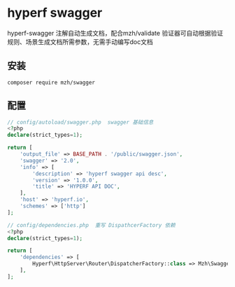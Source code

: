 # hyperf swagger 

hyperf-swagger 注解自动生成文档，配合mzh/validate 验证器可自动根据验证规则、场景生成文档所需参数，无需手动编写doc文档

## 安装

```
composer require mzh/swagger 
```

## 配置

```php
// config/autoload/swagger.php  swagger 基础信息
<?php
declare(strict_types=1);

return [
    'output_file' => BASE_PATH . '/public/swagger.json',
    'swagger' => '2.0',
    'info' => [
        'description' => 'hyperf swagger api desc',
        'version' => '1.0.0',
        'title' => 'HYPERF API DOC',
    ],
    'host' => 'hyperf.io',
    'schemes' => ['http']
];
```
```php
// config/dependencies.php  重写 DispathcerFactory 依赖
<?php
declare(strict_types=1);

return [
    'dependencies' => [
        Hyperf\HttpServer\Router\DispatcherFactory::class => Mzh\Swagger\DispathcerFactory::class
    ],
];
